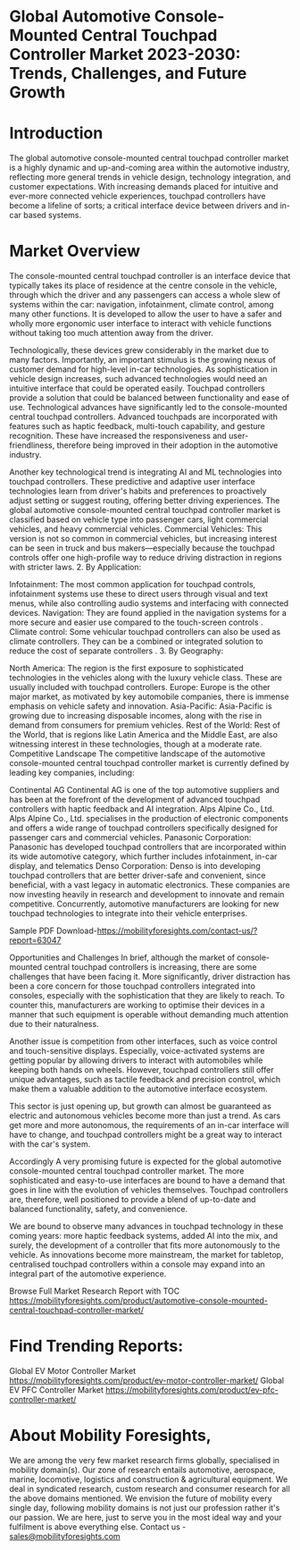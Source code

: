 # Global Automotive Console-Mounted Central Touchpad Controller Market 2023-2030: Trends, Challenges, and Future Growth
# Introduction
The global automotive console-mounted central touchpad controller market is a highly dynamic and up-and-coming area within the automotive industry, reflecting more general trends in vehicle design, technology integration, and customer expectations. With increasing demands placed for intuitive and ever-more connected vehicle experiences, touchpad controllers have become a lifeline of sorts; a critical interface device between drivers and in-car based systems.
# Market Overview
The console-mounted central touchpad controller is an interface device that typically takes its place of residence at the centre console in the vehicle, through which the driver and any passengers can access a whole slew of systems within the car: navigation, infotainment, climate control, among many other functions. It is developed to allow the user to have a safer and wholly more ergonomic user interface to interact with vehicle functions without taking too much attention away from the driver.

Technologically, these devices grew considerably in the market due to many factors. Importantly, an important stimulus is the growing nexus of customer demand for high-level in-car technologies. As sophistication in vehicle design increases, such advanced technologies would need an intuitive interface that could be operated easily. Touchpad controllers provide a solution that could be balanced between functionality and ease of use.
Technological advances have significantly led to the console-mounted central touchpad controllers. Advanced touchpads are incorporated with features such as haptic feedback, multi-touch capability, and gesture recognition. These have increased the responsiveness and user-friendliness, therefore being improved in their adoption in the automotive industry.

Another key technological trend is integrating AI and ML technologies into touchpad controllers. These predictive and adaptive user interface technologies learn from driver's habits and preferences to proactively adjust setting or suggest routing, offering better driving experiences.
The global automotive console-mounted central touchpad controller market is classified based on vehicle type into passenger cars, light commercial vehicles, and heavy commercial vehicles.
Commercial Vehicles: This version is not so common in commercial vehicles, but increasing interest can be seen in truck and bus makers—especially because the touchpad controls offer one high-profile way to reduce driving distraction in regions with stricter laws.
2. By Application:

Infotainment: The most common application for touchpad controls, infotainment systems use these to direct users through visual and text menus, while also controlling audio systems and interfacing with connected devices.
Navigation: They are found applied in the navigation systems for a more secure and easier use compared to the touch-screen controls .
Climate control: Some vehicular touchpad controllers can also be used as climate controllers. They can be a combined or integrated solution to reduce the cost of separate controllers .
3. By Geography:

North America: The region is the first exposure to sophisticated technologies in the vehicles along with the luxury vehicle class. These are usually included with touchpad controllers.
Europe: Europe is the other major market, as motivated by key automobile companies, there is immense emphasis on vehicle safety and innovation. Asia-Pacific: Asia-Pacific is growing due to increasing disposable incomes, along with the rise in demand from consumers for premium vehicles. Rest of the World: Rest of the World, that is regions like Latin America and the Middle East, are also witnessing interest in these technologies, though at a moderate rate. Competitive Landscape
The competitive landscape of the automotive console-mounted central touchpad controller market is currently defined by leading key companies, including:

Continental AG
Continental AG is one of the top automotive suppliers and has been at the forefront of the development of advanced touchpad controllers with haptic feedback and AI integration.
Alps Alpine Co., Ltd.
Alps Alpine Co., Ltd. specialises in the production of electronic components and offers a wide range of touchpad controllers specifically designed for passenger cars and commercial vehicles.
Panasonic Corporation: Panasonic has developed touchpad controllers that are incorporated within its wide automotive category, which further includes infotainment, in-car display, and telematics
Denso Corporation: Denso is into developing touchpad controllers that are better driver-safe and convenient, since beneficial, with a vast legacy in automatic electronics.
These companies are now investing heavily in research and development to innovate and remain competitive. Concurrently, automotive manufacturers are looking for new touchpad technologies to integrate into their vehicle enterprises.


Sample PDF Download-https://mobilityforesights.com/contact-us/?report=63047


Opportunities and Challenges
In brief, although the market of console-mounted central touchpad controllers is increasing, there are some challenges that have been facing it. More significantly, driver distraction has been a core concern for those touchpad controllers integrated into consoles, especially with the sophistication that they are likely to reach. To counter this, manufacturers are working to optimise their devices in a manner that such equipment is operable without demanding much attention due to their naturalness.

Another issue is competition from other interfaces, such as voice control and touch-sensitive displays. Especially, voice-activated systems are getting popular by allowing drivers to interact with automobiles while keeping both hands on wheels. However, touchpad controllers still offer unique advantages, such as tactile feedback and precision control, which make them a valuable addition to the automotive interface ecosystem.

This sector is just opening up, but growth can almost be guaranteed as electric and autonomous vehicles become more than just a trend. As cars get more and more autonomous, the requirements of an in-car interface will have to change, and touchpad controllers might be a great way to interact with the car's system.

Accordingly
A very promising future is expected for the global automotive console-mounted central touchpad controller market. The more sophisticated and easy-to-use interfaces are bound to have a demand that goes in line with the evolution of vehicles themselves. Touchpad controllers are, therefore, well positioned to provide a blend of up-to-date and balanced functionality, safety, and convenience.

We are bound to observe many advances in touchpad technology in these coming years: more haptic feedback systems, added AI into the mix, and surely, the development of a controller that fits more autonomously to the vehicle. As innovations become more mainstream, the market for tabletop, centralised touchpad controllers within a console may expand into an integral part of the automotive experience.







Browse Full Market Research Report with TOC
https://mobilityforesights.com/product/automotive-console-mounted-central-touchpad-controller-market/


# Find Trending Reports:
Global EV Motor Controller Market https://mobilityforesights.com/product/ev-motor-controller-market/
Global EV PFC Controller Market https://mobilityforesights.com/product/ev-pfc-controller-market/


# About Mobility Foresights,
We are among the very few market research firms globally, specialised in mobility domain(s). Our zone of research entails automotive, aerospace, marine, locomotive, logistics and construction & agricultural equipment. We deal in syndicated research, custom research and consumer research for all the above domains mentioned.
We envision the future of mobility every single day, following mobility domains is not just our profession rather it's our passion. We are here, just to serve you in the most ideal way and your fulfilment is above everything else. Contact us -  sales@mobilityforesights.com 





